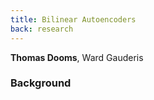 ```yaml
---
title: Bilinear Autoencoders
back: research
---
```


<script>
  import Resources from "$lib/resources.svelte";
  import Cite from "$lib/cite.svelte"

  import bib from "$bib/bae.bib?raw"
</script>

<p> <b>Thomas Dooms</b>, Ward Gauderis </p>

<div class="mt-6"> </div>

<Resources
    paper="https://openreview.net/pdf?id=ybJXIh4vcF"
    code="https://github.com/tdooms/bae"
    models="https://huggingface.co/collections/tdooms/https://huggingface.co/tdooms/qwen3-0.6b-base-v0"
    demo="https://mi-manifold.netlify.app/"
/>

### Background

<Cite bib={bib} />